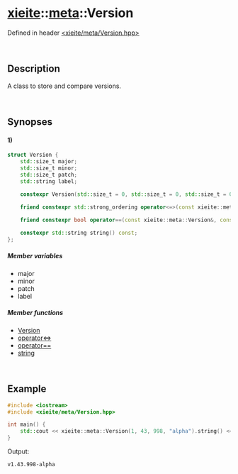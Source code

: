 # [xieite](../xieite.md)\:\:[meta](../meta.md)\:\:Version
Defined in header [<xieite/meta/Version.hpp>](../../include/xieite/meta/Version.hpp)

&nbsp;

## Description
A class to store and compare versions.

&nbsp;

## Synopses
#### 1)
```cpp
struct Version {
    std::size_t major;
    std::size_t minor;
    std::size_t patch;
    std::string label;

    constexpr Version(std::size_t = 0, std::size_t = 0, std::size_t = 0, std::string_view = "");

    friend constexpr std::strong_ordering operator<=>(const xieite::meta::Version&, const xieite::meta::Version&);
	
	friend constexpr bool operator==(const xieite::meta::Version&, const xieite::meta::Version&);

    constexpr std::string string() const;
};
```
##### Member variables
- major
- minor
- patch
- label
##### Member functions
- [Version](./Version/1/operators/constructor.md)
- [operator<=>](./Version/1/operators/spaceship.md)
- [operator==](./Version/1/operators/equal.md)
- [string](./Version/1/string.md)

&nbsp;

## Example
```cpp
#include <iostream>
#include <xieite/meta/Version.hpp>

int main() {
    std::cout << xieite::meta::Version(1, 43, 998, "alpha").string() << '\n';
}
```
Output:
```
v1.43.998-alpha
```
